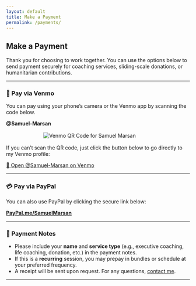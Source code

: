 ```yaml
---
layout: default
title: Make a Payment
permalink: /payments/
---
```


## Make a Payment

Thank you for choosing to work together. You can use the options below to send payment securely for coaching services, sliding-scale donations, or humanitarian contributions.

---

### 🔵 Pay via Venmo

You can pay using your phone’s camera or the Venmo app by scanning the code below.

**@Samuel-Marsan**

<img src="{{ '/assets/venmo-qrcode.jpg' | relative_url }}" alt="Venmo QR Code for Samuel Marsan" style="max-width: 300px; margin: 1rem auto; display: block;" />

If you can’t scan the QR code, just click the button below to go directly to my Venmo profile:

[🔗 Open @Samuel-Marsan on Venmo](https://venmo.com/Samuel-Marsan)

---

### 💳 Pay via PayPal

You can also use PayPal by clicking the secure link below:

**[PayPal.me/SamuelMarsan](https://www.paypal.me/SamuelMarsan)**

---

### 🧾 Payment Notes

- Please include your **name** and **service type** (e.g., executive coaching, life coaching, donation, etc.) in the payment notes.
- If this is a **recurring** session, you may prepay in bundles or schedule at your preferred frequency.
- A receipt will be sent upon request. For any questions, [contact me](/contact/).

---
